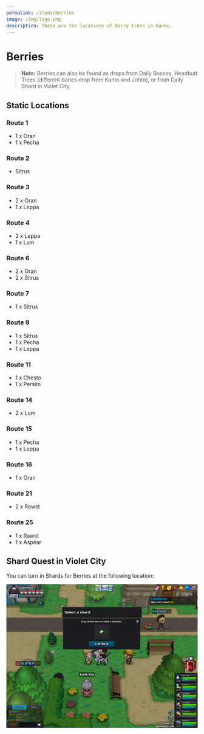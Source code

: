 ```yaml
---
permalink: /items/berries
image: /img/logo.png
description: These are the locations of Berry trees in Kanto.
---
```


# Berries

> __Note:__ Berries can also be found as drops from Daily Bosses, Headbutt
> Trees (different baries drop from Kanto and Johto), or from Daily Shard in
> Violet City.

## Static Locations

### Route 1

* 1 x Oran
* 1 x Pecha

### Route 2

* Sitrus

### Route 3

* 2 x Oran
* 1 x Leppa

### Route 4

* 2 x Leppa
* 1 x Lum

### Route 6

* 2 x Oran
* 2 x Sitrus

### Route 7

* 1 x Sitrus

### Route 9

* 1 x Sitrus
* 1 x Pecha
* 1 x Leppa

### Route 11

* 1 x Chesto
* 1 x Persim

### Route 14

* 2 x Lum

### Route 15

* 1 x Pecha
* 1 x Leppa

### Route 16

* 1 x Oran

### Route 21

* 2 x Rawst

### Route 25

* 1 x Rawst
* 1 x Aspear

## Shard Quest in Violet City

You can turn in Shards for Berries at the following location:

![berries shard](/img/maps/berries-shard.png)
